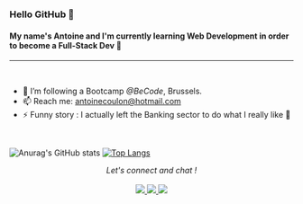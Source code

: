 ### Hello GitHub 👋


#### My name's **Antoine** and I'm currently learning Web Development in order to become a Full-Stack Dev 🔭
***
<br>

- 🌱  I’m following a Bootcamp *@BeCode*, Brussels.
- 📫  Reach me: antoinecoulon@hotmail.com
- ⚡  Funny story : I actually left the Banking sector to do what I really like 👊

<br>

![Anurag's GitHub stats](https://github-readme-stats.vercel.app/api?username=Antoinehtml&theme=yeblu&show_icons=true)
 [![Top Langs](https://github-readme-stats.vercel.app/api/top-langs/?username=Antoinehtml&theme=yeblu&hide=html)](https://github.com/AyraStelmaszewski/Welcome)

<p align="center">
 <em>Let's connect and chat !</em>
 <br>
 <br>
 <a href="https://www.instagram.com/antoinehtml/" target="_blank">
  <img src="https://img.shields.io/badge/Instagram-E4405F?style=for-the-badge&logo=instagram&logoColor=white" />
 </a>
 <a href="https://twitter.com/AntoineHtml" target="_blank">
  <img src="https://img.shields.io/badge/Twitter-1DA1F2?style=for-the-badge&logo=twitter&logoColor=white" />
 </a>
 <a href="https://www.linkedin.com/in/coulon-antoine/" target="_blank">
  <img src="https://img.shields.io/badge/LinkedIn-0077B5?style=for-the-badge&logo=linkedin&logoColor=white" />
 </a>
</p>
